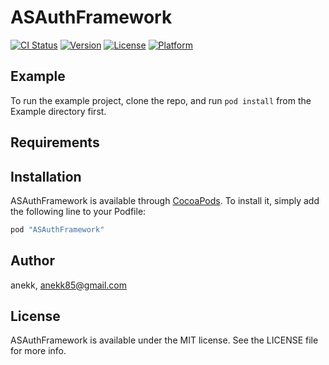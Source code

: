 # ASAuthFramework

[![CI Status](http://img.shields.io/travis/anekk/ASAuthFramework.svg?style=flat)](https://travis-ci.org/anekk/ASAuthFramework)
[![Version](https://img.shields.io/cocoapods/v/ASAuthFramework.svg?style=flat)](http://cocoapods.org/pods/ASAuthFramework)
[![License](https://img.shields.io/cocoapods/l/ASAuthFramework.svg?style=flat)](http://cocoapods.org/pods/ASAuthFramework)
[![Platform](https://img.shields.io/cocoapods/p/ASAuthFramework.svg?style=flat)](http://cocoapods.org/pods/ASAuthFramework)

## Example

To run the example project, clone the repo, and run `pod install` from the Example directory first.

## Requirements

## Installation

ASAuthFramework is available through [CocoaPods](http://cocoapods.org). To install
it, simply add the following line to your Podfile:

```ruby
pod "ASAuthFramework"
```

## Author

anekk, anekk85@gmail.com

## License

ASAuthFramework is available under the MIT license. See the LICENSE file for more info.

